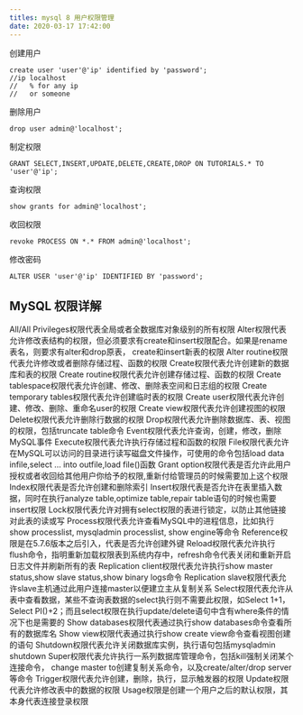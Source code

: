```yaml
---
titles: mysql 8 用户权限管理
date: 2020-03-17 17:42:00
---
```


创建用户
```
create user 'user'@'ip' identified by 'password';
//ip localhost
//   % for any ip
//   or someone
```

删除用户
```
drop user admin@'localhost';
```

制定权限
```
GRANT SELECT,INSERT,UPDATE,DELETE,CREATE,DROP ON TUTORIALS.* TO 'user'@'ip';
```

查询权限
```
show grants for admin@'localhost';
```

收回权限
```
revoke PROCESS ON *.* FROM admin@'localhost';
```

修改密码
```
ALTER USER 'user'@'ip' IDENTIFIED BY 'password';
```


<!--more-->


## MySQL 权限详解

All/All Privileges权限代表全局或者全数据库对象级别的所有权限
Alter权限代表允许修改表结构的权限，但必须要求有create和insert权限配合。如果是rename表名，则要求有alter和drop原表， create和insert新表的权限
Alter routine权限代表允许修改或者删除存储过程、函数的权限
Create权限代表允许创建新的数据库和表的权限
Create routine权限代表允许创建存储过程、函数的权限
Create tablespace权限代表允许创建、修改、删除表空间和日志组的权限
Create temporary tables权限代表允许创建临时表的权限
Create user权限代表允许创建、修改、删除、重命名user的权限
Create view权限代表允许创建视图的权限
Delete权限代表允许删除行数据的权限
Drop权限代表允许删除数据库、表、视图的权限，包括truncate table命令
Event权限代表允许查询，创建，修改，删除MySQL事件
Execute权限代表允许执行存储过程和函数的权限
File权限代表允许在MySQL可以访问的目录进行读写磁盘文件操作，可使用的命令包括load data infile,select … into outfile,load file()函数
Grant option权限代表是否允许此用户授权或者收回给其他用户你给予的权限,重新付给管理员的时候需要加上这个权限
Index权限代表是否允许创建和删除索引
Insert权限代表是否允许在表里插入数据，同时在执行analyze table,optimize table,repair table语句的时候也需要insert权限
Lock权限代表允许对拥有select权限的表进行锁定，以防止其他链接对此表的读或写
Process权限代表允许查看MySQL中的进程信息，比如执行show processlist, mysqladmin processlist, show engine等命令
Reference权限是在5.7.6版本之后引入，代表是否允许创建外键
Reload权限代表允许执行flush命令，指明重新加载权限表到系统内存中，refresh命令代表关闭和重新开启日志文件并刷新所有的表
Replication client权限代表允许执行show master status,show slave status,show binary logs命令
Replication slave权限代表允许slave主机通过此用户连接master以便建立主从复制关系
Select权限代表允许从表中查看数据，某些不查询表数据的select执行则不需要此权限，如Select 1+1， Select PI()+2；而且select权限在执行update/delete语句中含有where条件的情况下也是需要的
Show databases权限代表通过执行show databases命令查看所有的数据库名
Show view权限代表通过执行show create view命令查看视图创建的语句
Shutdown权限代表允许关闭数据库实例，执行语句包括mysqladmin shutdown
Super权限代表允许执行一系列数据库管理命令，包括kill强制关闭某个连接命令， change master to创建复制关系命令，以及create/alter/drop server等命令
Trigger权限代表允许创建，删除，执行，显示触发器的权限
Update权限代表允许修改表中的数据的权限
Usage权限是创建一个用户之后的默认权限，其本身代表连接登录权限